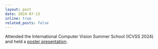 ```yaml
---
layout: post
date: 2024-07-13
inline: true
related_posts: false
---
```


Attended the International Computer Vision Summer School (ICVSS 2024) and held a [poster presentation](https://iplab.dmi.unict.it/icvss2024/Posters).